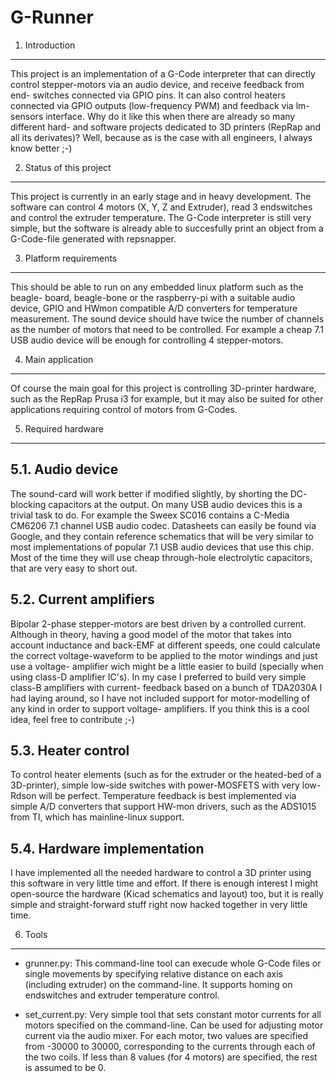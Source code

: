 G-Runner
========

1. Introduction
---------------

This project is an implementation of a G-Code interpreter that can directly
control stepper-motors via an audio device, and receive feedback from end-
switches connected via GPIO pins. It can also control heaters connected via
GPIO outputs (low-frequency PWM) and feedback via lm-sensors interface.
Why do it like this when there are already so many different hard- and software
projects dedicated to 3D printers (RepRap and all its derivates)?
Well, because as is the case with all engineers, I always know better ;-)

2. Status of this project
-------------------------

This project is currently in an early stage and in heavy development.
The software can control 4 motors (X, Y, Z and Extruder), read 3 endswitches
and control the extruder temperature. The G-Code interpreter is still very
simple, but the software is already able to succesfully print an object from a
G-Code-file generated with repsnapper.

3. Platform requirements
------------------------

This should be able to run on any embedded linux platform such as the beagle-
board, beagle-bone or the raspberry-pi with a suitable audio device, GPIO and
HWmon compatible A/D converters for temperature measurement.
The sound device should have twice the number of channels as the number of
motors that need to be controlled. For example a cheap 7.1 USB audio device
will be enough for controlling 4 stepper-motors.

4. Main application
-------------------

Of course the main goal for this project is controlling 3D-printer hardware,
such as the RepRap Prusa i3 for example, but it may also be suited for other
applications requiring control of motors from G-Codes.

5. Required hardware
--------------------

5.1. Audio device
-----------------

The sound-card will work better if modified slightly, by shorting the DC-
blocking capacitors at the output. On many USB audio devices this is a
trivial task to do. For example the Sweex SC016 contains a C-Media CM6206
7.1 channel USB audio codec. Datasheets can easily be found via Google, and
they contain reference schematics that will be very similar to most
implementations of popular 7.1 USB audio devices that use this chip.
Most of the time they will use cheap through-hole electrolytic capacitors,
that are very easy to short out.

5.2. Current amplifiers
-----------------------

Bipolar 2-phase stepper-motors are best driven by a controlled current.
Although in theory, having a good model of the motor that takes into account
inductance and back-EMF at different speeds, one could calculate the correct
voltage-waveform to be applied to the motor windings and just use a voltage-
amplifier wich might be a little easier to build (specially when using class-D
amplifier IC's).
In my case I preferred to build very simple class-B amplifiers with current-
feedback based on a bunch of TDA2030A I had laying around, so I have not
included support for motor-modelling of any kind in order to support voltage-
amplifiers. If you think this is a cool idea, feel free to contribute ;-)

5.3. Heater control
-------------------

To control heater elements (such as for the extruder or the heated-bed of a
3D-printer), simple low-side switches with power-MOSFETS with very low-Rdson
will be perfect.
Temperature feedback is best implemented via simple A/D converters that support
HW-mon drivers, such as the ADS1015 from TI, which has mainline-linux support.

5.4. Hardware implementation
----------------------------

I have implemented all the needed hardware to control a 3D printer using this
software in very little time and effort. If there is enough interest I might
open-source the hardware (Kicad schematics and layout) too, but it is really
simple and straight-forward stuff right now hacked together in very little time.

6. Tools
--------

 * grunner.py: This command-line tool can execude whole G-Code files or single
   movements by specifying relative distance on each axis (including extruder)
   on the command-line. It supports homing on endswitches and extruder
   temperature control.

 * set_current.py: Very simple tool that sets constant motor currents for all
   motors specified on the command-line. Can be used for adjusting motor
   current via the audio mixer. For each motor, two values are specified from
   -30000 to 30000, corresponding to the currents through each of the two
   coils. If less than 8 values (for 4 motors) are specified, the rest is
   assumed to be 0.

